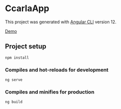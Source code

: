 # CcarlaApp

This project was generated with [Angular CLI](https://github.com/angular/angular-cli) version 12.

<a href="https://mariohuc.github.io/edugraficas3d">Demo</a>

## Project setup
```
npm install
```
### Compiles and hot-reloads for development
```
ng serve
```
### Compiles and minifies for production
```
ng build
```
